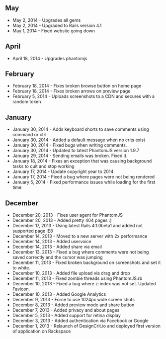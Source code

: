 ## May
- May 2, 2014 - Upgrades all gems
- May 2, 2014 - Upgraded to Rails version 4.1
- May 1, 2014 - Fixed website going down

## April
- April 18, 2014 - Upgrades phantomjs

## February
- February 18, 2014 - Fixes broken browse button on home page
- February 18, 2014 - Fixes broken arrows on preview page
- February 5, 2014 - Uploads screenshots to a CDN and secures with a random token

## January
- January 30, 2014 - Adds keyboard shorts to save comments using command or ctrl
- January 30, 2014 - Added a default message when no crits exist
- January 30, 2014 - Fixed bugs when writing comments.
- January 30, 2014 - Updated to latest PhantomJS version 1.9.7
- January 29, 2014 - Sending emails was broken. Fixed it.
- January 18, 2014 - Fixes an exception that was causing background tasks to quit and stop working
- January 17, 2014 - Update copyright year to 2014
- January 17, 2014 - Fixed a bug where pages were not being rendered
- January 5, 2014 - Fixed performance issues while loading for the first time

## December
- December 20, 2013 - Fixes user agent for PhantomJS
- December 20, 2013 - Added pretty 404 pages :)
- December 17, 2013 - Using latest Rails 4.1.0beta1 and added not supported page IE8
- December 14, 2013 - Moved to a new server with 2x performance
- December 14, 2013 - Added uservoice
- December 14, 2013 - Added share via email
- December 13, 2013 - Fixed a bug where comments were not being saved correctly and the cursor was jumping
- December 11, 2013 - Fixed broken background on screenshots and set it to white.
- December 10, 2013 - Added file upload via drag and drop
- December 11, 2013 - Fixed zombie threads using PhantomJS.rb
- December 10, 2013 - Fixed a bug where z-index was not set. Updated Favicon.
- December 10, 2013 - Added Google Analytics
- December 9, 2013 - Force to use 1024px wide screen shots
- December 8, 2013 - Added preview mode and share button
- December 7, 2013 - Added privacy and about pages
- December 5, 2013 - Added support for retina display
- December 3, 2013 - Added authentication via Facebook or Google
- December 1, 2013 - Relaunch of DesignCrit.io and deployed first version of application on Rackspace
